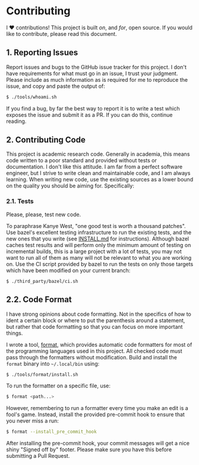# Contributing

I ❤️ contributions! This project is built *on*, and *for*, open source. If you
would like to contribute, please read this document.


## 1. Reporting Issues

Report issues and bugs to the GitHub issue tracker for this project. I don't
have requirements for what must go in an issue, I trust your judgment. Please
include as much information as is required for me to reproduce the issue, and
copy and paste the output of:

```sh
$ ./tools/whoami.sh
```

If you find a bug, by far the best way to report it is to write a test which
exposes the issue and submit it as a PR. If you can do this, continue reading.


## 2. Contributing Code

This project is academic research code. Generally in academia, this means code
written to a poor standard and provided without tests or documentation. I don't
like this attitude. I am far from a perfect software engineer, but I strive to
write clean and maintainable code, and I am always learning. When writing new
code, use the existing sources as a lower bound on the quality you should be
aiming for. Specifically:


### 2.1. Tests

Please, please, test new code.

To paraphrase Kanye West, "one good test is worth a thousand patches". Use
bazel's excellent testing infrastructure to run the existing tests, and the new
ones that you write (see [INSTALL.md](/INSTALL.md) for instructions). Although
bazel caches test results and will perform only the minimum amount of testing on
incremental builds, this is a large project with a lot of tests, you may not
want to run all of them as many will not be relevant to what you are working on.
Use the CI script provided by bazel to run the tests on only those targets which
have been modified on your current branch:

```
$ ./third_party/bazel/ci.sh
```


## 2.2. Code Format

I have strong opinions about code formatting. Not in the specifics of how to
ident a certain block or where to put the parenthesis around a statement, but
rather that code formatting so that you can focus on more important things.

I wrote a tool, [format](https://github.com/ChrisCummins/format), which provides
automatic code formatters for most of the programming languages used in this
project. All checked code must pass through the formatters without modification.
Build and install the `format` binary into `~/.local/bin` using:

```sh
$ ./tools/format/install.sh
```

To run the formatter on a specific file, use:

``` sh
$ format <path...>
```

However, remembering to run a formatter every time you make an edit is a fool's
game. Instead, install the provided pre-commit hook to ensure that you never
miss a run:

```sh
$ format --install_pre_commit_hook
```

After installing the pre-commit hook, your commit messages will get a nice
shiny "Signed off by" footer. Please make sure you have this before submitting
a Pull Request.
